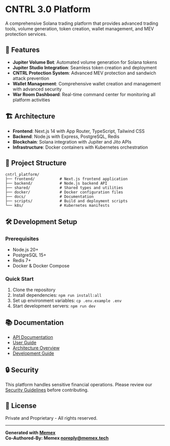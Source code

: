 # CNTRL 3.0 Platform

A comprehensive Solana trading platform that provides advanced trading tools, volume generation, token creation, wallet management, and MEV protection services.

## 🚀 Features

- **Jupiter Volume Bot**: Automated volume generation for Solana tokens
- **Jupiter Studio Integration**: Seamless token creation and deployment
- **CNTRL Protection System**: Advanced MEV protection and sandwich attack prevention
- **Wallet Management**: Comprehensive wallet creation and management with advanced security
- **War Room Dashboard**: Real-time command center for monitoring all platform activities

## 🏗️ Architecture

- **Frontend**: Next.js 14 with App Router, TypeScript, Tailwind CSS
- **Backend**: Node.js with Express, PostgreSQL, Redis
- **Blockchain**: Solana integration with Jupiter and Jito APIs
- **Infrastructure**: Docker containers with Kubernetes orchestration

## 📁 Project Structure

```
cntrl_platform/
├── frontend/           # Next.js frontend application
├── backend/            # Node.js backend API
├── shared/             # Shared types and utilities
├── docker/             # Docker configuration files
├── docs/               # Documentation
├── scripts/            # Build and deployment scripts
└── k8s/                # Kubernetes manifests
```

## 🛠️ Development Setup

### Prerequisites

- Node.js 20+
- PostgreSQL 15+
- Redis 7+
- Docker & Docker Compose

### Quick Start

1. Clone the repository
2. Install dependencies: `npm run install:all`
3. Set up environment variables: `cp .env.example .env`
4. Start development servers: `npm run dev`

## 📚 Documentation

- [API Documentation](./docs/api/)
- [User Guide](./docs/user-guide/)
- [Architecture Overview](./docs/architecture/)
- [Development Guide](./docs/development/)

## 🔒 Security

This platform handles sensitive financial operations. Please review our [Security Guidelines](./docs/security.md) before contributing.

## 📄 License

Private and Proprietary - All rights reserved.

---

**Generated with [Memex](https://memex.tech)**  
**Co-Authored-By: Memex <noreply@memex.tech>**